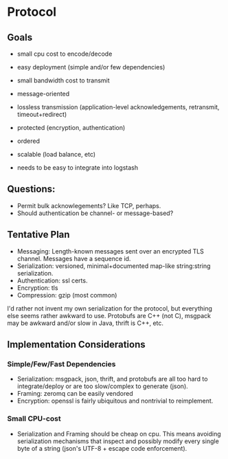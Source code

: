 # Protocol

## Goals

* small cpu cost to encode/decode
* easy deployment (simple and/or few dependencies)
* small bandwidth cost to transmit
* message-oriented
* lossless transmission (application-level acknowledgements, retransmit, timeout+redirect)
* protected (encryption, authentication)
* ordered
* scalable (load balance, etc)

* needs to be easy to integrate into logstash

## Questions:

* Permit bulk acknowlegements? Like TCP, perhaps.
* Should authentication be channel- or message-based?

## Tentative Plan

* Messaging: Length-known messages sent over an encrypted TLS channel. Messages
  have a sequence id.
* Serialization: versioned, minimal+documented map-like string:string serialization.
* Authentication: ssl certs.
* Encryption: tls
* Compression: gzip (most common)

I'd rather not invent my own serialization for the protocol, but everything
else seems rather awkward to use. Protobufs are C++ (not C), msgpack may be
awkward and/or slow in Java, thrift is C++, etc.

## Implementation Considerations

### Simple/Few/Fast Dependencies

* Serialization: msgpack, json, thrift, and protobufs are all too hard to
  integrate/deploy or are too slow/complex to generate (json).
* Framing: zeromq can be easily vendored
* Encryption: openssl is fairly ubiquitous and nontrivial to reimplement.

### Small CPU-cost

* Serialization and Framing should be cheap on cpu. This means avoiding
  serialization mechanisms that inspect and possibly modify every single byte
  of a string (json's UTF-8 + escape code enforcement).

